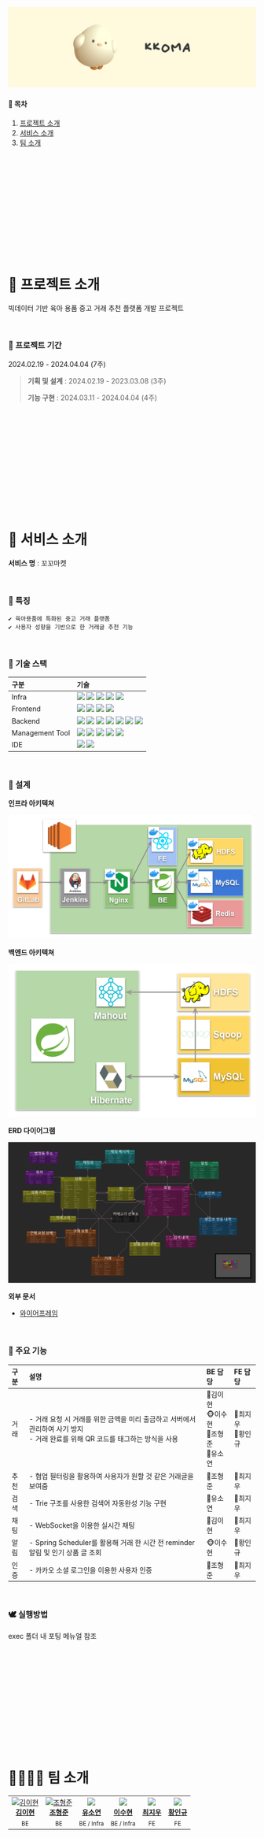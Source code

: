 ![logo](backend/src/main/resources/static/logo.png)

#### 📜 목차

1. [프로젝트 소개](#-프로젝트-소개)   
2. [서비스 소개](#-주요-기능)  
3. [팀 소개](#-팀-소개)  

<br>
<br>
<br>
<br>
<br>
<br>
<br>
<br>
<br>
<br>
<br>
<br>

# 🐔 프로젝트 소개

빅데이터 기반 육아 용품 중고 거래 추천 플랫폼 개발 프로젝트

<br>

### 🐤 프로젝트 기간
2024.02.19 - 2024.04.04 (7주)

> **기획 및 설계** : 2024.02.19 - 2023.03.08 (3주)
>
> **기능 구현** : 2024.03.11 - 2024.04.04 (4주)

<br>
<br>
<br>
<br>
<br>
<br>
<br>
<br>
<br>
<br>
<br>
<br>

# 🐓 서비스 소개 

**서비스 명** : 꼬꼬마켓

<br>

### 🐣 특징
    ✔ 육아용품에 특화된 중고 거래 플랫폼
    ✔ 사용자 성향을 기반으로 한 거래글 추천 기능 


<br>

### 🐥 기술 스택
|구분|기술|
|:---|:---|
|Infra|<img src="https://img.shields.io/badge/AWS EC2-FF9900?style=flat-square&logo=amazonec2&logoColor=white"> <img src="https://img.shields.io/badge/NGINX-009639?style=flat-square&logo=nginx&logoColor=white"> <img src="https://img.shields.io/badge/DOCKER-2496ED?style=flat-square&logo=docker&logoColor=white"> <img src="https://img.shields.io/badge/UBUNTU-E95420?style=flat-square&logo=ubuntu&logoColor=white"> <img src="https://img.shields.io/badge/JENKINS-D24939?style=flat-square&logo=jenkins&logoColor=white">|
|Frontend|<img src="https://img.shields.io/badge/HTML5-E34F26?style=flat-square&logo=html5&logoColor=white"> <img src="https://img.shields.io/badge/CSS3-1572B6?style=flat-square&logo=css3&logoColor=white"> <img src="https://img.shields.io/badge/TYPESCRIPT-3178C6?style=flat-square&logo=typescript&logoColor=white"> <img src="https://img.shields.io/badge/NEXTJS-000000?style=flat-square&logo=nextdotjs&logoColor=white">|
|Backend|<img src="https://img.shields.io/badge/JAVA-FF4000?style=flat-square&logo=openjdk&logoColor=white"> <img src="https://img.shields.io/badge/SPRING-6DB33F?style=flat-square&logo=spring&logoColor=white"> <img src="https://img.shields.io/badge/HIBERNATE-59666C?style=flat-square&logo=hibernate&logoColor=white"> <img src="https://img.shields.io/badge/MYSQL-4479A1?style=flat-square&logo=mysql&logoColor=white"> <img src="https://img.shields.io/badge/REDIS-DC382D?style=flat-square&logo=redis&logoColor=white"> <img src="https://img.shields.io/badge/HADOOP-66CCFF?style=flat-square&logo=apachehadoop&logoColor=white"> <img src="https://img.shields.io/badge/KAKAO API-FFCD00?style=flat-square&logo=kakao&logoColor=white">|
|Management Tool|<img src="https://img.shields.io/badge/Jira-0052CC?style=flat-square&logo=Jira&logoColor=white"> <img src="https://img.shields.io/badge/GitLab-FC6D26?style=flat-square&logo=GitLab&logoColor=white"> <img src="https://img.shields.io/badge/MATTERMOST-0058CC?style=flat-square&logo=mattermost&logoColor=white"> <img src="https://img.shields.io/badge/NOTION-000000?style=flat-square&logo=notion&logoColor=white"> <img src="https://img.shields.io/badge/FIGMA-F24E1E?style=flat-square&logo=figma&logoColor=white">
|IDE|<img src="https://img.shields.io/badge/vscode-007ACC?style=flat-square&logo=visualstudiocode&logoColor=white"> <img src="https://img.shields.io/badge/IntellJ IDEA-000000?style=flat-square&logo=intellijidea&logoColor=white">|

<br>

### 🦜 설계

**인프라 아키텍쳐**

![erd](backend/src/main/resources/static/infraarch.png)

**백엔드 아키텍쳐**

![erd](backend/src/main/resources/static/bearch.png)

**ERD 다이어그램**

![erd](backend/src/main/resources/static/erd.png)

**외부 문서**
- [와이어프레임](https://www.figma.com/file/rtugKRau06UXVcB2W1WwzH/KKOMA?type=design&node-id=144%3A5737&mode=design&t=KrA32jhI4t51iAsZ-1)

<br>

### 🦆 주요 기능

|구분| 설명                                                                             | BE 담당 | FE 담당 |
|:---|:-------------------------------------------------------------------------------|:---|:---|
|거래| - 거래 요청 시 거래를 위한 금액을 미리 출금하고 서버에서 관리하여 사기 방지<br>- 거래 완료를 위해 QR 코드를 태그하는 방식을 사용 |🐰김이현<br>🐵이수현<br>🐷조형준<br>🐹유소연|🐼최지우<br>🐻황인규|
|추천| - 협업 필터링을 활용하여 사용자가 원할 것 같은 거래글을 보여줌                                           |🐷조형준|🐼최지우|
|검색| - Trie 구조를 사용한 검색어 자동완성 기능 구현                                                  |🐹유소연|🐼최지우|
|채팅| - WebSocket을 이용한 실시간 채팅                                                        |🐰김이현|🐼최지우|
|알림| - Spring Scheduler를 활용해 거래 한 시간 전 reminder 알림 및 인기 상품 글 조회                     |🐵이수현|🐻황인규|
|인증| - 카카오 소셜 로그인을 이용한 사용자 인증                                                       |🐷조형준|🐼최지우|

<br>

### 🕊 실행방법

exec 폴더 내 포팅 메뉴얼 참조

<br>
<br>
<br>
<br>
<br>
<br>
<br>
<br>
<br>
<br>
<br>
<br>

# 👨‍👩‍👧‍👦 팀 소개 

<table>
  <tbody>
    <tr>
        <td align="center">
            <a href="https://github.com/olnuyh">
            <img src="https://thumbnail6.coupangcdn.com/thumbnails/remote/230x230ex/image/rs_quotation_api/tqp1v6ni/f76dc5ed5ada4f968ca7f9d0e96d9e17.jpg" width="100px" alt="김이현"/>
                <br/>
                <b>김이현</b>
            </a>
            <br/>
            <sub>BE</sub>
        </td>
        <td align="center">
            <a href="https://github.com/ryuu9505">
            <img src="https://thumbnail6.coupangcdn.com/thumbnails/remote/230x230ex/image/rs_quotation_api/ed3y3bml/b85629c20207415da6d71a6c80133246.jpg" width="100px" alt="조형준"/>
                <br/>
                <b>조형준</b>
            </a>
            <br/>
            <sub>BE</sub>
        </td>
        <td align="center">
            <a href="https://github.com/loverduck">
            <img src="https://thumbnail15.coupangcdn.com/thumbnails/remote/292x292q65ex/image/rs_quotation_api/sfljdb3g/a0514217b99140b69bde6cb66d2ee914.jpg" width="100px"/>
                <br/>
                <b>유소연</b>
            </a>
            <br/>
            <sub>BE / Infra</sub>
        </td>
        <td align="center">
            <a href="https://github.com/skylartosf">
            <img src="https://thumbnail10.coupangcdn.com/thumbnails/remote/230x230ex/image/rs_quotation_api/qzykqm6l/436d92c7ede34878a8cceb0253d5e019.jpg" width="100px"/>
                <br/>
                <b>이수현</b>
            </a>
            <br/>
            <sub>BE / Infra</sub>
        </td>
        <td align="center">
            <a href="https://github.com/zoowb">
            <img src="https://thumbnail13.coupangcdn.com/thumbnails/remote/292x292q65ex/image/retail/images/99212757171500-b264f16c-f06d-4156-aee1-6f6dffc3d11e.jpg" width="100px"/>
                <br/>
                <b>최지우</b>
            </a>
            <br/>
            <sub>FE</sub>
        </td>
        <td align="center">
            <a href="#">
            <img src="https://thumbnail9.coupangcdn.com/thumbnails/remote/230x230ex/image/rs_quotation_api/zc09dr10/5263a0ec068e427b8827e6e2ebfeaa6d.jpg" width="100px"/>
                <br/>
                <b>황인규</b>
            </a>
            <br/>
            <sub>FE</sub>
        </td>
    </tr>
  </tbody>
</table>
